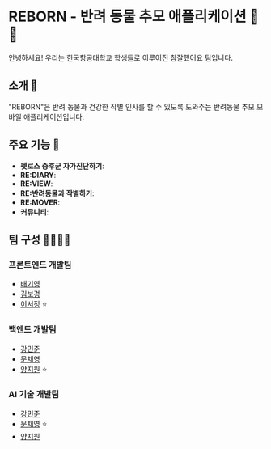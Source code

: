 # REBORN - 반려 동물 추모 애플리케이션 🐾💙

안녕하세요! 우리는 한국항공대학교 학생들로 이루어진 참잘했어요 팀입니다.

## 소개 🌈

"REBORN"은 반려 동물과 건강한 작별 인사를 할 수 있도록 도와주는 반려동물 추모 모바일 애플리케이션입니다.

## 주요 기능 🚀

- **펫로스 증후군 자가진단하기**:
- **RE:DIARY**:
- **RE:VIEW**:
- **RE:반려동물과 작별하기**: 
- **RE:MOVER**:
- **커뮤니티**: 
 

## 팀 구성 👨‍💻👩‍💻

### 프론트엔드 개발팀

- [배기영](https://github.com/bbky323)
- [김보경](https://github.com/kimbodle)
- [이서정](https://github.com/girin-sj) ⭐ 

### 백엔드 개발팀

- [강민준](https://github.com/MinJunKKang)
- [문채영](https://github.com/mcy0325)
- [양지원](https://github.com/persi0815) ⭐

### AI 기술 개발팀

- [강민준](https://github.com/MinJunKKang)
- [문채영](https://github.com/mcy0325) ⭐
- [양지원](https://github.com/persi0815) 

